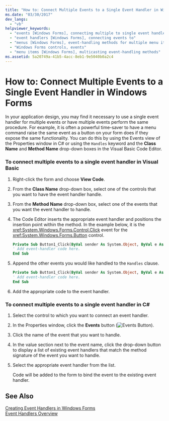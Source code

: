 ```yaml
---
title: "How to: Connect Multiple Events to a Single Event Handler in Windows Forms"
ms.date: "03/30/2017"
dev_langs: 
  - "vb"
helpviewer_keywords: 
  - "events [Windows Forms], connecting multiple to single event handler"
  - "event handlers [Windows Forms], connecting events to"
  - "menus [Windows Forms], event-handling methods for multiple menu items"
  - "Windows Forms controls, events"
  - "menu items [Windows Forms], multicasting event-handling methods"
ms.assetid: 5a20749a-41b5-4acc-8eb1-9e5040b0a2c4
---
```

# How to: Connect Multiple Events to a Single Event Handler in Windows Forms
In your application design, you may find it necessary to use a single event handler for multiple events or have multiple events perform the same procedure. For example, it is often a powerful time-saver to have a menu command raise the same event as a button on your form does if they expose the same functionality. You can do this by using the Events view of the Properties window in C# or using the `Handles` keyword and the **Class Name** and **Method Name** drop-down boxes in the Visual Basic Code Editor.  
  
### To connect multiple events to a single event handler in Visual Basic  
  
1. Right-click the form and choose **View Code**.  
  
2. From the **Class Name** drop-down box, select one of the controls that you want to have the event handler handle.  
  
3. From the **Method Name** drop-down box, select one of the events that you want the event handler to handle.  
  
4. The Code Editor inserts the appropriate event handler and positions the insertion point within the method. In the example below, it is the <xref:System.Windows.Forms.Control.Click> event for the <xref:System.Windows.Forms.Button> control.  
  
   ```vb  
   Private Sub Button1_Click(ByVal sender As System.Object, ByVal e As System.EventArgs) Handles Button1.Click  
   ' Add event-handler code here.  
   End Sub  
   ```  
  
5. Append the other events you would like handled to the `Handles` clause.  
  
   ```vb  
   Private Sub Button1_Click(ByVal sender As System.Object, ByVal e As System.EventArgs) Handles Button1.Click, Button2.Click  
   ' Add event-handler code here.  
   End Sub  
   ```  
  
6. Add the appropriate code to the event handler.  
  
### To connect multiple events to a single event handler in C#  
  
1. Select the control to which you want to connect an event handler.  
  
2. In the Properties window, click the **Events** button (![Events Button](../../../docs/framework/winforms/media/vxeventsbutton-propertieswindow.png "vxEventsButton_PropertiesWindow")).  
  
3. Click the name of the event that you want to handle.  
  
4. In the value section next to the event name, click the drop-down button to display a list of existing event handlers that match the method signature of the event you want to handle.  
  
5. Select the appropriate event handler from the list.  
  
    Code will be added to the form to bind the event to the existing event handler.  
  
## See Also  
 [Creating Event Handlers in Windows Forms](../../../docs/framework/winforms/creating-event-handlers-in-windows-forms.md)  
 [Event Handlers Overview](../../../docs/framework/winforms/event-handlers-overview-windows-forms.md)
